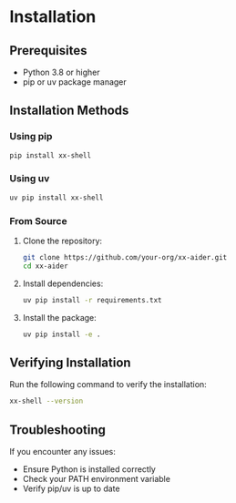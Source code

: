 # Installation

## Prerequisites
- Python 3.8 or higher
- pip or uv package manager

## Installation Methods

### Using pip
```bash
pip install xx-shell
```

### Using uv
```bash
uv pip install xx-shell
```

### From Source
1. Clone the repository:
   ```bash
   git clone https://github.com/your-org/xx-aider.git
   cd xx-aider
   ```

2. Install dependencies:
   ```bash
   uv pip install -r requirements.txt
   ```

3. Install the package:
   ```bash
   uv pip install -e .
   ```

## Verifying Installation
Run the following command to verify the installation:
```bash
xx-shell --version
```

## Troubleshooting
If you encounter any issues:
- Ensure Python is installed correctly
- Check your PATH environment variable
- Verify pip/uv is up to date

